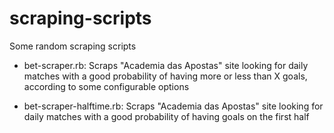 # scraping-scripts

Some random scraping scripts

- bet-scraper.rb: Scraps "Academia das Apostas" site looking for daily matches with a good probability of having more or less than X goals, according to some configurable options

- bet-scraper-halftime.rb: Scraps "Academia das Apostas" site looking for daily matches with a good probability of having goals on the first half
